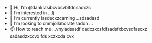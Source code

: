 - 👋 Hi, I’m @dankrasibcvbcvblfdnisadxzc
- 👀 I’m interested in ...lj
- 🌱 I’m currently lasdecxzcarning ...sdsadasd
- 💞️ I’m looking to cmmjollaborate sadon ...
- 📫 How to reach me ...vhyiadsasdf
dadczxcsfdfsadsfxbcvsdfascxz
sadasdzxccvx
fds
xczxcda
cvx
